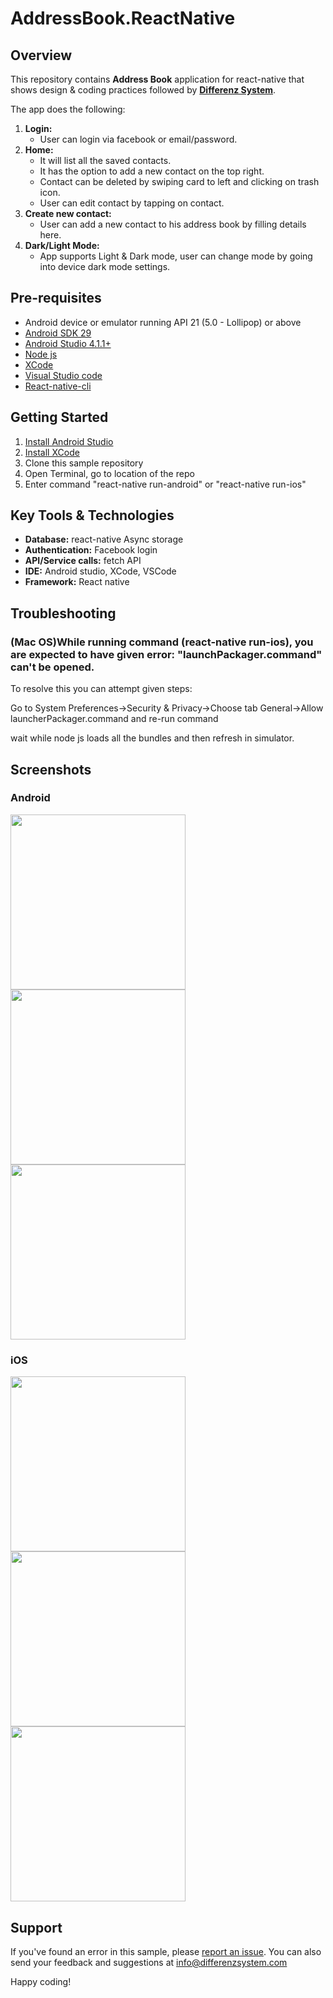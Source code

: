 # AddressBook.ReactNative

## Overview
This repository contains **Address Book** application for react-native that shows design & coding practices followed by **[Differenz System](http://www.differenzsystem.com/)**.

The app does the following:
1. **Login:** 
    - User can login via facebook or email/password. 
2. **Home:** 
    - It will list all the saved contacts. 
    - It has the option to add a new contact on the top right.
    - Contact can be deleted by swiping card to left and clicking on trash icon.
    - User can edit contact by tapping on contact.
3. **Create new contact:** 
    - User can add a new contact to his address book by filling details here.
4. **Dark/Light Mode:** 
    - App supports Light & Dark mode, user can change mode by going into device dark mode settings.

## Pre-requisites
- Android device or emulator running API 21 (5.0 - Lollipop) or above
- [Android SDK 29](https://developer.android.com/about/versions/11/get)
- [Android Studio 4.1.1+](https://developer.android.com/studio/index.html)
- [Node js](https://nodejs.org/en/)
- [XCode](https://developer.apple.com/xcode/)
- [Visual Studio code](https://code.visualstudio.com/)
- [React-native-cli](https://www.npmjs.com/package/react-native-cli)

## Getting Started
1. [Install Android Studio](https://developer.android.com/studio/index.html)
2. [Install XCode](https://developer.apple.com/xcode/)
2. Clone this sample repository
3. Open Terminal, go to location of the repo
4. Enter command "react-native run-android" or "react-native run-ios"

## Key Tools & Technologies
- **Database:** react-native Async storage
- **Authentication:** Facebook login
- **API/Service calls:** fetch API
- **IDE:** Android studio, XCode, VSCode
- **Framework:** React native

## Troubleshooting
### (Mac OS)While running command (react-native run-ios), you are expected to have given error: "launchPackager.command" can't be opened.
To resolve this you can attempt given steps:

Go to System Preferences->Security & Privacy->Choose tab General->Allow launcherPackager.command and re-run command

wait while node js loads all the bundles and then refresh in simulator.

## Screenshots
### Android
<img src="https://github.com/differenz-system/AddressBook.ReactNative/blob/master/Screenshots/Android/login.png" width="280"> <img src="https://github.com/differenz-system/AddressBook.ReactNative/blob/master/Screenshots/Android/list.png" width="280"> <img src="https://github.com/differenz-system/AddressBook.ReactNative/blob/master/Screenshots/Android/detail.png" width="280">

### iOS
<img src="https://github.com/differenz-system/AddressBook.ReactNative/blob/master/Screenshots/iOS/login.png" width="280"> <img src="https://github.com/differenz-system/AddressBook.ReactNative/blob/master/Screenshots/iOS/list.png" width="280"> <img src="https://github.com/differenz-system/AddressBook.ReactNative/blob/master/Screenshots/iOS/detail.png" width="280">

## Support
If you've found an error in this sample, please [report an issue](https://github.com/differenz-system/AddressBook.Android/issues/new). You can also send your feedback and suggestions at info@differenzsystem.com

Happy coding!

